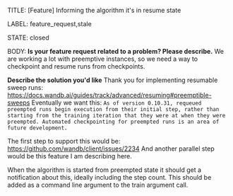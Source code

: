 TITLE:
[Feature] Informing the algorithm it's in resume state

LABEL:
feature_request,stale

STATE:
closed

BODY:
**Is your feature request related to a problem? Please describe.**
We are working a lot with preemptive instances, so we need a way to checkpoint and resume runs from checkpoints.

**Describe the solution you'd like**
Thank you for implementing resumable sweep runs: https://docs.wandb.ai/guides/track/advanced/resuming#preemptible-sweeps
Eventually we want this: ```As of version 0.10.31, requeued preempted runs begin execution from their initial step, rather than starting from the training iteration that they were at when they were preempted. Automated checkpointing for preempted runs is an area of future development.```

The first step to support this would be: https://github.com/wandb/client/issues/2234
And another parallel step would be this feature I am describing here.

When the algorithm is started from preempted state it should get a notification about this, ideally including the step count. This should be added as a command line argument to the train argument call. 



